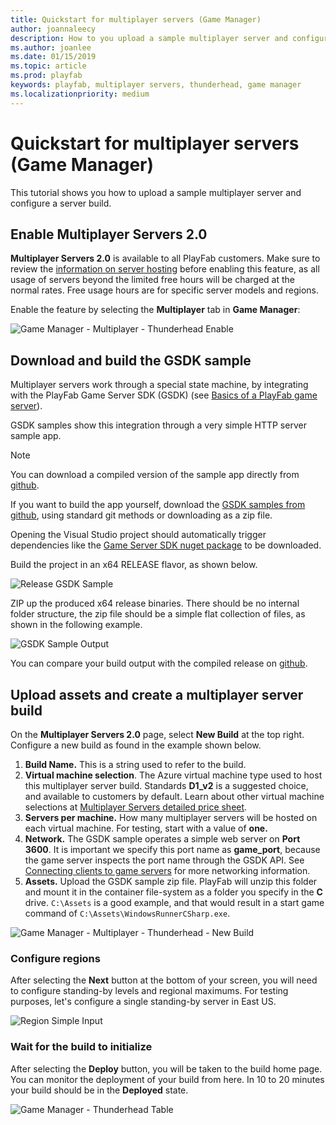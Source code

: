 ```yaml
---
title: Quickstart for multiplayer servers (Game Manager)
author: joannaleecy
description: How to you upload a sample multiplayer server and configure a server build.
ms.author: joanlee
ms.date: 01/15/2019
ms.topic: article
ms.prod: playfab
keywords: playfab, multiplayer servers, thunderhead, game manager
ms.localizationpriority: medium
---
```


# Quickstart for multiplayer servers (Game Manager)

This tutorial shows you how to upload a sample multiplayer server and configure a server build.

## Enable Multiplayer Servers 2.0

**Multiplayer Servers 2.0** is available to all PlayFab customers. Make sure to review the [information on server hosting](https://docs.microsoft.com/en-us/gaming/playfab/features/multiplayer/servers/billing-for-thunderhead) before enabling this feature, as all usage of servers beyond the limited free hours will be charged at the normal rates. Free usage hours are for specific server models and regions.

Enable the feature by selecting the **Multiplayer** tab in **Game Manager**:

![Game Manager - Multiplayer - Thunderhead Enable](media/tutorials/game-manager-thunderhead-enable.png)

## Download and build the GSDK sample

Multiplayer servers work through a special state machine, by integrating with the PlayFab Game Server SDK (GSDK) (see [Basics of a PlayFab game server](basics-of-a-playfab-game-server.md)).

GSDK samples show this integration through a very simple HTTP server sample app.

> [!NOTE]
> You can download a compiled version of the sample app directly from [github](https://github.com/PlayFab/gsdkSamples/releases/download/v1.0/winrunnerSample.zip).

If you want to build the app yourself, download the [GSDK samples from github](https://github.com/PlayFab/gsdkSamples), using standard git methods or downloading as a zip file.

Opening the Visual Studio project should automatically trigger dependencies like the [Game Server SDK nuget package](https://www.nuget.org/packages/com.playfab.csharpgsdk) to be downloaded.

Build the project in an x64 RELEASE flavor, as shown below.

![Release GSDK Sample](media/tutorials/release-gsdk-sample.png)

ZIP up the produced x64 release binaries. There should be no internal folder structure, the zip file should be a simple flat collection of files, as shown in the following example.

![GSDK Sample Output](media/tutorials/gsdk-sample-output.png)

You can compare your build output with the compiled release on [github](https://github.com/PlayFab/gsdkSamples/releases/download/v1.0/winrunnerSample.zip).

## Upload assets and create a multiplayer server build

On the **Multiplayer Servers 2.0** page, select **New Build** at the top right. Configure a new build as found in the example shown below.

1. **Build Name.** This is a string used to refer to the build.
2. **Virtual machine selection**. The Azure virtual machine type used to host this multiplayer server build. Standards **D1_v2** is a suggested choice, and available to customers by default. Learn about other virtual machine selections at [Multiplayer Servers detailed price sheet](multiplayer-servers-detailed-price-sheet.md).
3. **Servers per machine.** How many multiplayer servers will be hosted on each virtual machine. For testing, start with a value of **one.**
4. **Network.** The GSDK sample operates a simple web server on **Port 3600**. It is important we specify this port name as **game_port**, because the game server inspects the port name through the GSDK API. See [Connecting clients to game servers](connecting-clients-to-game-servers.md) for more networking information.
5. **Assets.** Upload the GSDK sample zip file. PlayFab will unzip this folder and mount it in the container file-system as a folder you specify in the **C**  drive. `C:\Assets` is a good example, and that would result in a start game command of `C:\Assets\WindowsRunnerCSharp.exe`.

![Game Manager - Multiplayer - Thunderhead - New Build](media/tutorials/game-manager-thunderhead-new-build-quickstart.png)

### Configure regions

After selecting the **Next** button at the bottom of your screen, you will need to configure standing-by levels and regional maximums. For testing purposes, let's configure a single standing-by server in East US.

![Region Simple Input](media/tutorials/region-simple-input.png)

### Wait for the build to initialize

After selecting the **Deploy** button, you will be taken to the build home page. You can monitor the deployment of your build from here. In 10 to 20 minutes your build should be in the **Deployed** state.

![Game Manager - Thunderhead Table](media/tutorials/game-manager-thunderhead-table.png)
